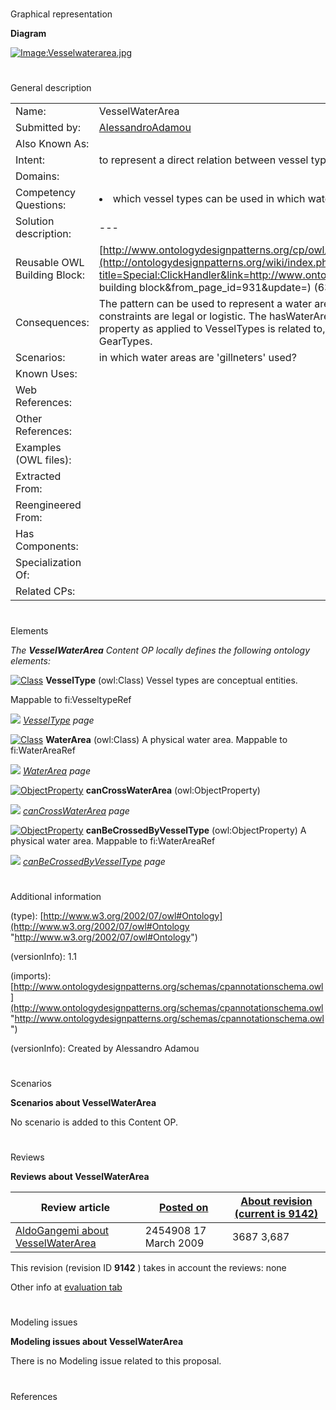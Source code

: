 # 

 Graphical representation



__Diagram__ 





[![Image:Vesselwaterarea.jpg](../images/d/db/Vesselwaterarea.jpg)](../Image/Vesselwaterarea.jpg "Image:Vesselwaterarea.jpg")





# 

 General description




|  |  |
| --- | --- |
|  Name:  |  VesselWaterArea  |
|  Submitted by:  | [AlessandroAdamou](../User/AlessandroAdamou "User:AlessandroAdamou")  |
|  Also Known As:  |  |
|  Intent:  |  to represent a direct relation between vessel types and water areas regardless of what type of fishing gear is fitted  |
|  Domains:  |  |
|  Competency Questions:  | <li>       which vessel types can be used in which water areas?      </li> |
|  Solution description:  |  ---  |
|  Reusable OWL Building Block:  | [http://www.ontologydesignpatterns.org/cp/owl/fsdas/vesselwaterarea.owl](http://ontologydesignpatterns.org/wiki/index.php?title=Special:ClickHandler&link=http://www.ontologydesignpatterns.org/cp/owl/fsdas/vesselwaterarea.owl&message=OWL building block&from_page_id=931&update=)  (636)  |
|  Consequences:  |  The pattern can be used to represent a water area setting and the vessels that can be used there, no matter whether these constraints are legal or logistic. The hasWaterArea object property is used as in the gearwaterarea pattern. Usage of this property as applied to VesselTypes is related to, but not strictly dependent on the hasWaterArea property as applied to GearTypes.  |
|  Scenarios:  |  in which water areas are 'gillneters' used?  |
|  Known Uses:  |  |
|  Web References:  |  |
|  Other References:  |  |
|  Examples (OWL files):  |  |
|  Extracted From:  |  |
|  Reengineered From:  |  |
|  Has Components:  |  |
|  Specialization Of:  |  |
|  Related CPs:  |  |



  





# 

 Elements



_The
 __VesselWaterArea__ 
 Content OP locally defines the following ontology elements:_ 





[![Class](../../images/thumb/2/27/Class.gif/20px-Class.gif)](../Image/Class.gif "Class")
__VesselType__ 
 (owl:Class) Vessel types are conceptual entities.
 
 Mappable to fi:VesseltypeRef
 



[![](../../../../images/thumb/8/87/ArrowRight.gif/11px-ArrowRight.gif)](../Image/ArrowRight.gif "ArrowRight.gif")
_[VesselType](../Submissions/VesselWaterArea/VesselType "Submissions:VesselWaterArea/VesselType") 
 page_ 



[![Class](../../images/thumb/2/27/Class.gif/20px-Class.gif)](../Image/Class.gif "Class")
__WaterArea__ 
 (owl:Class) A physical water area. Mappable to fi:WaterAreaRef
 
[![](../../../../images/thumb/8/87/ArrowRight.gif/11px-ArrowRight.gif)](../Image/ArrowRight.gif "ArrowRight.gif")
_[WaterArea](../Submissions/VesselWaterArea/WaterArea "Submissions:VesselWaterArea/WaterArea") 
 page_ 



[![ObjectProperty](../../images/thumb/c/c3/ObjectProperty.gif/20px-ObjectProperty.gif)](../Image/ObjectProperty.gif "ObjectProperty")
__canCrossWaterArea__ 
 (owl:ObjectProperty)
 
[![](../../../../images/thumb/8/87/ArrowRight.gif/11px-ArrowRight.gif)](../Image/ArrowRight.gif "ArrowRight.gif")
_[canCrossWaterArea](../Submissions/VesselWaterArea/canCrossWaterArea "Submissions:VesselWaterArea/canCrossWaterArea") 
 page_ 



[![ObjectProperty](../../images/thumb/c/c3/ObjectProperty.gif/20px-ObjectProperty.gif)](../Image/ObjectProperty.gif "ObjectProperty")
__canBeCrossedByVesselType__ 
 (owl:ObjectProperty) A physical water area. Mappable to fi:WaterAreaRef
 
[![](../../../../images/thumb/8/87/ArrowRight.gif/11px-ArrowRight.gif)](../Image/ArrowRight.gif "ArrowRight.gif")
_[canBeCrossedByVesselType](../Submissions/VesselWaterArea/canBeCrossedByVesselType "Submissions:VesselWaterArea/canBeCrossedByVesselType") 
 page_ 


# 

 Additional information



 (type):
 [http://www.w3.org/2002/07/owl#Ontology](http://www.w3.org/2002/07/owl#Ontology "http://www.w3.org/2002/07/owl#Ontology") 




 (versionInfo): 1.1
 



 (imports):
 [http://www.ontologydesignpatterns.org/schemas/cpannotationschema.owl](http://www.ontologydesignpatterns.org/schemas/cpannotationschema.owl "http://www.ontologydesignpatterns.org/schemas/cpannotationschema.owl") 




 (versionInfo): Created by Alessandro Adamou
 



# 

 Scenarios




__Scenarios about VesselWaterArea__ 


 No scenario is added to this Content OP.
 




# 

 Reviews




__Reviews about VesselWaterArea__ 



|  Review article  | [Posted on](../Property/CreationDate "Property:CreationDate")  | [About revision (current is 9142)](../Property/ReviewAboutVersion "Property:ReviewAboutVersion")  |
| --- | --- | --- |
| [AldoGangemi about VesselWaterArea](../Reviews/AldoGangemi_about_VesselWaterArea "Reviews:AldoGangemi about VesselWaterArea")  |  2454908  17 March 2009  |  3687  3,687  |



 This revision (revision ID
 __9142__ 
 ) takes in account the reviews: none
 



 Other info at
 [evaluation tab](http://ontologydesignpatterns.org/wiki/index.php?title=Submissions:VesselWaterArea&action=evaluation "http://ontologydesignpatterns.org/wiki/index.php?title=Submissions:VesselWaterArea&action=evaluation") 





  





# 

 Modeling issues




__Modeling issues about VesselWaterArea__ 


 There is no Modeling issue related to this proposal.
 




  





# 

 References